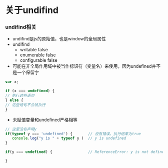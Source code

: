# 关于undifind
### undifind相关
- undifind是js的原始值，也是window的全局属性
- undifind 
  - writable	false
  - enumerable	false
  - configurable  false
- 可能在非全局作用域中被当作标识符（变量名）来使用，因为undefined并不是一个保留字
```js
var x;

if (x === undefined) {
// 执行这些语句
} else {
// 这些语句不会被执行
}
```
- 未赋值变量和undefined严格相等

```js
// 这里没有声明y
if(typeof y === 'undefined') {       // 没有错误，执行结果为true
   console.log("y is " + typeof y )  // y is undefined
}

if(y === undefined) {                // ReferenceError: y is not defined

}
```

